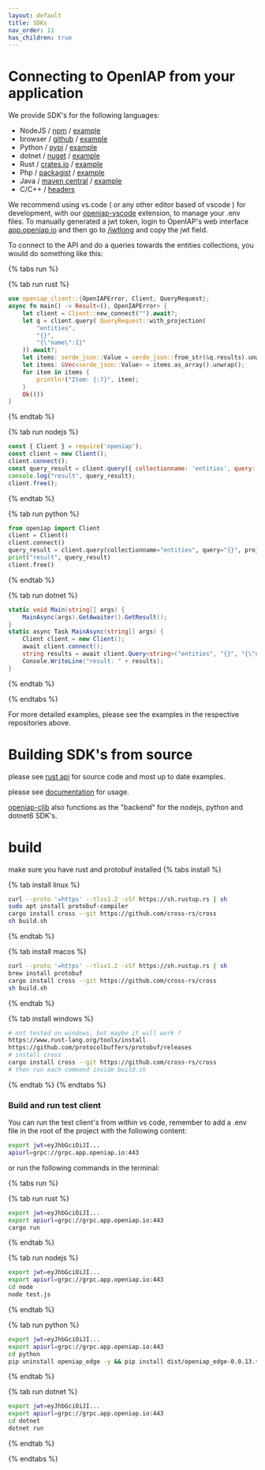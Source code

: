 ```yaml
---
layout: default
title: SDKs
nav_order: 11
has_children: true
---
```


# Connecting to OpenIAP from your application
We provide SDK's for the following languages:
- NodeJS / [npm](https://www.npmjs.com/package/openiap) / [example](https://github.com/skadefro/nodetest)
- browser / [github](https://github.com/openiap/jsapi) / [example](https://github.com/openiap/core-web/tree/v3)
- Python / [pypi](https://pypi.org/project/openiap-edge/) / [example](https://github.com/openiap/pythontest)
- dotnet / [nuget](https://www.nuget.org/packages/OpenIAP/) / [example](https://github.com/skadefro/dotnettest)
- Rust / [crates.io](https://crates.io/crates/openiap-client) / [example](https://github.com/openiap/rustapi/tree/main/crates/cli)
- Php / [packagist](https://packagist.org/packages/openiap/client) / [example](https://github.com/skadefro/phptest)
- Java / [maven central](https://central.sonatype.com/artifact/io.openiap/client) / [example](https://github.com/skadefro/javatest)
- C/C++ / [headers](https://raw.githubusercontent.com/openiap/rustapi/refs/heads/main/crates/clib/clib_openiap.h)

We recommend using vs.code ( or any other editor based of vscode ) for development, with our [openiap-vscode](https://marketplace.visualstudio.com/items?itemName=openiap.openiap-assistant) extension, to manage your .env files. To manually generated a jwt token, login to OpenIAP's web interface [app.openiap.io](https://app.openiap.io) and then go to [/jwtlong](https://app.openiap.io/jwtlong) and copy the jwt field.

To connect to the API and do a queries towards the entities collections, you would do something like this:

{% tabs run %}

{% tab run rust %}
```rust
use openiap_client::{OpenIAPError, Client, QueryRequest};
async fn main() -> Result<(), OpenIAPError> {
    let client = Client::new_connect("").await?;
    let q = client.query( QueryRequest::with_projection(
        "entities",
        "{}",
        "{\"name\":1}"
    )).await?;
    let items: serde_json::Value = serde_json::from_str(&q.results).unwrap();
    let items: &Vec<serde_json::Value> = items.as_array().unwrap();
    for item in items {
        println!("Item: {:?}", item);
    }
    Ok(())
}
```
{% endtab %}

{% tab run nodejs %}
```javascript
const { Client } = require('openiap');
const client = new Client();
client.connect();
const query_result = client.query({ collectionname: 'entities', query: '{}', projection: '{"name":1}' });
console.log("result", query_result);
client.free();
```
{% endtab %}

{% tab run python %}
```python
from openiap import Client
client = Client()
client.connect()
query_result = client.query(collectionname="entities", query="{}", projection="{\"name\": 1}")
print("result", query_result)
client.free()
```
{% endtab %}

{% tab run dotnet %}
```csharp
static void Main(string[] args) {
    MainAsync(args).GetAwaiter().GetResult();
}
static async Task MainAsync(string[] args) {
    Client client = new Client();
    await client.connect();
    string results = await client.Query<string>("entities", "{}", "{\"name\": 1}");
    Console.WriteLine("result: " + results);    
}
```
{% endtab %}

{% endtabs %}

For more detailed examples, please see the examples in the respective repositories above.


# Building SDK's from source

please see [rust api](https://github.com/openiap/rustapi/) for source code and most up to date examples.

please see [documentation](https://docs.rs/openiap-client/latest/openiap_client/) for usage.

[openiap-clib](https://crates.io/crates/openiap-clib) also functions as the "backend" for the nodejs, python and dotnet6 SDK's.

# build
make sure you have rust and protobuf installed
{% tabs install %}

{% tab install linux %}
```bash
curl --proto '=https' --tlsv1.2 -sSf https://sh.rustup.rs | sh
sudo apt install protobuf-compiler
cargo install cross --git https://github.com/cross-rs/cross
sh build.sh
```
{% endtab %}

{% tab install macos %}
```bash
curl --proto '=https' --tlsv1.2 -sSf https://sh.rustup.rs | sh
brew install protobuf
cargo install cross --git https://github.com/cross-rs/cross
sh build.sh
```
{% endtab %}

{% tab install windows %}
```bash
# not tested on windows, but maybe it will work ?
https://www.rust-lang.org/tools/install
https://github.com/protocolbuffers/protobuf/releases
# install cross
cargo install cross --git https://github.com/cross-rs/cross
# then run each command inside build.sh
```
{% endtab %}
{% endtabs %}

### Build and run test client
You can run the test client's from within vs code, remember to add a .env file in the root of the project with the following content:
```bash
export jwt=eyJhbGciOiJI...
apiurl=grpc://grpc.app.openiap.io:443
```
or run the following commands in the terminal:

{% tabs run %}

{% tab run rust %}
```bash
export jwt=eyJhbGciOiJI...
export apiurl=grpc://grpc.app.openiap.io:443
cargo run
```
{% endtab %}

{% tab run nodejs %}
```bash
export jwt=eyJhbGciOiJI...
export apiurl=grpc://grpc.app.openiap.io:443
cd node
node test.js
```
{% endtab %}

{% tab run python %}
```bash
export jwt=eyJhbGciOiJI...
export apiurl=grpc://grpc.app.openiap.io:443
cd python
pip uninstall openiap_edge -y && pip install dist/openiap_edge-0.0.13.tar.gz && python test.py
```
{% endtab %}

{% tab run dotnet %}
```bash
export jwt=eyJhbGciOiJI...
export apiurl=grpc://grpc.app.openiap.io:443
cd dotnet
dotnet run
```
{% endtab %}

{% endtabs %}
